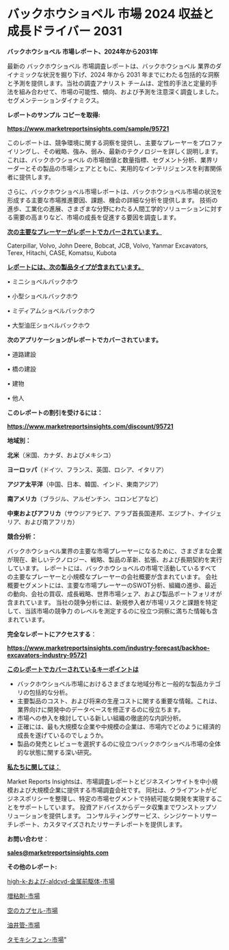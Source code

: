 # バックホウショベル 市場 2024 収益と成長ドライバー 2031

<strong>バックホウショベル 市場レポート、2024年から2031年</strong>

最新の バックホウショベル 市場調査レポートは、バックホウショベル 業界のダイナミックな状況を掘り下げ、2024 年から 2031 年までにわたる包括的な洞察と予測を提供します。当社の調査アナリスト チームは、定性的手法と定量的手法を組み合わせて、市場の可能性、傾向、および予測を注意深く調査しました。 セグメンテーションダイナミクス。



<strong>レポートのサンプル コピーを取得:</strong> <a href=https://www.marketreportsinsights.com/sample/95721>

<strong><u>https://www.marketreportsinsights.com/sample/95721</u></strong></a>

このレポートは、競争環境に関する洞察を提供し、主要なプレーヤーをプロファイリングし、その戦略、強み、弱み、最新のテクノロジーを詳しく説明します。 これは、バックホウショベル の市場価値と数量指標、セグメント分析、業界リーダーとその製品の市場シェアとともに、実用的なインテリジェンスを利害関係者に提供します。

さらに、バックホウショベル市場レポートは、バックホウショベル市場の状況を形成する主要な市場推進要因、課題、機会の詳細な分析を提供します。 技術の進歩、工業化の進展、さまざまな分野にわたる人間工学的ソリューションに対する需要の高まりなど、市場の成長を促進する要因を調査します。



<strong><u>次の主要なプレーヤーがレポートでカバーされています。</u></strong>

Caterpillar, Volvo, John Deere, Bobcat, JCB, Volvo, Yanmar Excavators, Terex, Hitachi, CASE, Komatsu, Kubota



<strong><u><b>レポートには、次の製品タイプが含まれています。</b></u></strong>

• ミニショベルバックホウ

• 小型ショベルバックホウ

• ミディアムショベルバックホウ

• 大型油圧ショベルバックホウ



<strong><b>次のアプリケーションがレポートでカバーされています。</b></strong>

• 道路建設

• 橋の建設

• 建物

• 他人



<strong><b>このレポートの割引を受けるには：</b></strong><a href=https://www.marketreportsinsights.com/discount/95721>

<strong><u>https://www.marketreportsinsights.com/discount/95721</u></strong></a>



<strong>地域別：</strong>



<strong>北米</strong>（米国、カナダ、およびメキシコ）



<strong>ヨーロッパ</strong>（ドイツ、フランス、英国、ロシア、イタリア）



<strong>アジア太平洋</strong>（中国、日本、韓国、インド、東南アジア）



<strong>南アメリカ</strong>（ブラジル、アルゼンチン、コロンビアなど）



<strong>中東およびアフリカ</strong>（サウジアラビア、アラブ首長国連邦、エジプト、ナイジェリア、および南アフリカ）



<strong>競合分析：</strong>

バックホウショベル業界の主要な市場プレーヤーになるために、さまざまな企業が現在、新しいテクノロジー、戦略、製品の革新、拡張、および長期契約を実行しています。 レポートには、バックホウショベルの市場で活動しているすべての主要なプレーヤーと小規模なプレーヤーの会社概要が含まれています。 会社概要セグメントには、主要な市場プレーヤーのSWOT分析、組織の進歩、最近の動向、会社の買収、成長戦略、世界市場シェア、および製品ポートフォリオが含まれています。 当社の競争分析には、新規参入者が市場リスクと課題を特定して、当該市場の競争力 のレベルを測定するのに役立つ洞察に満ちた情報も含まれています。



<strong>完全なレポートにアクセスする</strong>：

<a href=https://www.marketreportsinsights.com/industry-forecast/backhoe-excavators-industry-95721>

<strong><u>https://www.marketreportsinsights.com/industry-forecast/backhoe-excavators-industry-95721</u></strong></a>



<strong><u><b>このレポートでカバーされているキーポイントは</b></u></strong>
<ul>
  <li>バックホウショベル市場におけるさまざまな地域分布と一般的な製品カテゴリの包括的な分析。</li>
  <li>主要製品のコスト、および将来の生産コストに関する重要な情報。これは、業界向けに開発中のデータベースを修正するのに役立ちます。</li>
  <li>市場への参入を検討している新しい組織の徹底的な内訳分析。</li>
  <li>正確には、最も大規模な企業や中規模の企業は、市場内でどのように経済的成長を遂げているのでしょうか。</li>
  <li>製品の発売とレビューを選択するのに役立つバックホウショベル市場の全体的な状態に関する深い研究。</li>
</ul>


<strong><u><b>私たちに関しては：</b></u></strong>

Market Reports Insightsは、市場調査レポートとビジネスインサイトを中小規模および大規模企業に提供する市場調査会社です。 同社は、クライアントがビジネスポリシーを整理し、特定の市場セグメントで持続可能な開発を実現することをサポートしています。 投資アドバイスからデータ収集までワンストップソリューションを提供します。 コンサルティングサービス、シンジケートリサーチレポート、カスタマイズされたリサーチレポートを提供します。



<strong><b>お問い合わせ</b></strong>：

<a href=mailto:sales@marketreportsinsights.com>

<strong><u>sales@marketreportsinsights.com</u></strong></a>



<strong>その他のレポート:</strong>

<a href=https://www.linkedin.com/pulse/high-k-および-aldcvd-金属前駆体-市場-2030-年までの需要に焦点を当てた-2023-年調査レポート-jdutf/>high-k-および-aldcvd-金属前駆体-市場</a>

<a href=https://www.linkedin.com/pulse/増粘剤-市場-2023-競争分析と事業成長-2030-consumer-connection-collective-360-dxlgc/>増粘剤-市場</a>

<a href=https://www.linkedin.com/pulse/空のカプセル-市場-2023-総利益と主要ベンダー-2030-pr-news-hub-n7gnf/>空のカプセル-市場</a>

<a href=https://www.linkedin.com/pulse/油井管-市場-2023-競争分析と事業成長-2030-trend-tracking-toolbox-24-analysis-em3rf/>油井管-市場</a>

<a href=https://www.linkedin.com/pulse/タモキシフェン-市場-2030-年までの需要に焦点を当てた-2023-年調査レポート-f8ctf/>タモキシフェン-市場</a>"
